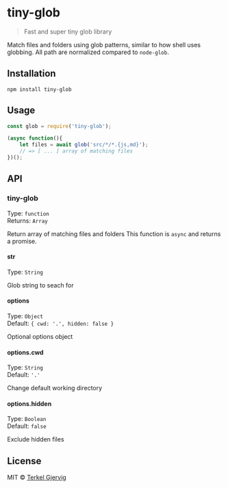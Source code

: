 # tiny-glob

> Fast and super tiny glob library

Match files and folders using glob patterns, similar to how shell uses globbing.
All path are normalized compared to `node-glob`.

## Installation

```
npm install tiny-glob
```


## Usage

```js
const glob = require('tiny-glob');

(async function(){
    let files = await glob('src/*/*.{js,md}');
    // => [ ... ] array of matching files
})();
```


## API


### tiny-glob

Type: `function`<br>
Returns: `Array`

Return array of matching files and folders
This function is `async` and returns a promise.

#### str

Type: `String`

Glob string to seach for

#### options

Type: `Object`<br>
Default: `{ cwd: '.', hidden: false }`

Optional options object

#### options.cwd

Type: `String`<br>
Default: `'.'`

Change default working directory

#### options.hidden

Type: `Boolean`<br>
Default: `false`

Exclude hidden files

## License

MIT © [Terkel Gjervig](https://terkel.com)
